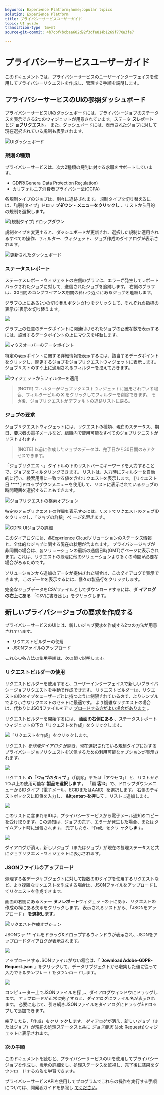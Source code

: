 ```yaml
---
keywords: Experience Platform;home;popular topics
solution: Experience Platform
title: プライバシーサービスユーザーガイド
topic: UI guide
translation-type: tm+mt
source-git-commit: 4b7cbfcbcbaa602d92f3dfe814b1269f770e3fe7

---
```



# プライバシーサービスユーザーガイド

このドキュメントでは、プライバシーサービスのユーザーインターフェイスを使用してプライバシーリクエストを作成し、管理する手順を説明します。

## プライバシーサービスのUIの参照ダッシュボード

プライバシーサービスUIのダッシュボードには、プライバシージョブのステータスを表示できる2つのウィジェットが用意されています。ステータ **スレポート** とジ **ョブリクエスト**。 また、ダッシュボードには、表示されたジョブに対して現在選択されている規制も表示されます。

![UIダッシュボード](../images/user-guide/dashboard.png)

### 規則の種類

プライバシーサービスは、次の2種類の規則に対する求職をサポートしています。

* GDPR(General Data Protection Regulation)
* カリフォルニア消費者プライバシー法(CCPA)

各規制タイプのジョブは、別々に追跡されます。 規制タイプを切り替えるには、「規制タイプ」ドロッ **プダウン・メニューをクリックし** 、リストから目的の規制を選択します。

![[規制タイプ]ドロップダウン](../images/user-guide/regulation.png)

規制タイプを変更すると、ダッシュボードが更新され、選択した規制に適用されるすべての操作、フィルター、ウィジェット、ジョブ作成のダイアログが表示されます。

![更新されたダッシュボード](../images/user-guide/dashboard-update.png)

### ステータスレポート

ステータスレポートウィジェットの左側のグラフは、エラーが発生してレポートバックされたジョブに対して、送信されたジョブを追跡します。 右側のグラフは、30日間のコンプライアンス期間の終わり近くにあるジョブを追跡します。

グラフの上にある2つの切り替えボタンの1つをクリックして、それぞれの指標の表示/非表示を切り替えます。

![](../images/user-guide/hide-errors.png)

グラフ上の任意のデータポイントに関連付けられたジョブの正確な数を表示するには、該当するデータポイントの上にマウスを移動します。

![マウスオーバーのデータポイント](../images/user-guide/mouse-over.png)

特定の表示ポイントに関する詳細情報を表示するには、該当するデータポイントをクリックし、関連するジョブをジョブリクエストウィジェットに表示します。 ジョブリストのすぐ上に適用されるフィルターを控えておきます。

![ウィジェットからフィルターを適用](../images/user-guide/apply-filter.png)

>[!NOTE] フィルターがジョブリクエストウィジェットに適用されている場合、フィルターピルの **X** をクリックしてフィルターを削除できます。 その後、ジョブリクエストがデフォルトの追跡リストに戻る。

### ジョブの要求

ジョブリクエストウィジェットには、リクエストの種類、現在のステータス、期日、要求者の電子メールなど、組織内で使用可能なすべてのジョブリクエストがリストされます。

>[!NOTE] 以前に作成したジョブのデータは、完了日から30日間のみアクセスできます。

「ジョブリクエスト」タイトルの下のリストバーにキーワードを入力することで、ジョブをフィルタリングできます。 リストは、入力時にフィルターを自動的に行い、検索用語に一致する値を含むリクエストを表示します。 [リクエスト日 **** ]ドロップダウンメニューを使用して、リストに表示されているジョブの時間範囲を選択することもできます。

![ジョブリクエストの検索オプション](../images/user-guide/job-search.png)

特定のジョブリクエストの詳細を表示するには、リストでリクエストのジョブIDをクリックし、「ジョブの詳細」ペ *ージを開きます* 。

![GDPR UIジョブの詳細](../images/user-guide/job-details.png)

このダイアログには、各Experience Cloudソリューションのステータス情報と、全体的なジョブに関する現在の状態が含まれます。 プライバシージョブが非同期の場合は、各ソリューションの最新の通信日時(GMT)がページに表示されます。これは、リクエストの処理に他のソリューションより多くの時間が必要な場合があるためです。

ソリューションから追加のデータが提供された場合は、このダイアログで表示できます。 このデータを表示するには、個々の製品行をクリックします。

完全なジョブデータをCSVファイルとしてダウンロードするには、ダ **イアログの右上にある** 「CSVに書き出し」をクリックします。

## 新しいプライバシージョブの要求を作成する

プライバシーサービスのUIには、新しいジョブ要求を作成する2つの方法が用意されています。

* リクエストビルダーの使用
* JSONファイルのアップロード

これらの各方法の使用手順は、次の節で説明します。

### リクエストビルダーの使用

リクエストビルダーを使用すると、ユーザーインターフェイスで新しいプライバシージョブリクエストを手動で作成できます。 リクエストビルダーは、リクエストのIDタイプをユーザーごとに持つように制限されているので、よりシンプルでより小さなリクエストのセットに最適です。 より複雑なリクエストの場合は、代わりにJSONファイルをアッ [プロードする方がよい場合があります](#upload-a-json-file) 。

リクエストビルダーを開始するには、 **画面の右側にある** 、ステータスレポートウィジェットの下の「リクエストを作成」をクリックします。

![「リクエストを作成」をクリックします。](../images/user-guide/create-request.png)

リクエスト *を作成ダイアログ* が開き、現在選択されている規制タイプに対するプライバシージョブリクエストを送信するための利用可能なオプションが表示されます。

![](../images/user-guide/request-builder.png)

リクエスト **の「ジョブのタイプ** 」（「削除」または「アクセス」）と、リストから1つ以上の使用可能な **製品を選択します** 。 「顧 **客ID**」で、ドロップダウンメニューからIDタイプ（電子メール、ECIDまたはAAID）を選択します。 右側のテキストボックスにID値を入力し、 **\&lt;enter>を押して** 、リストに追加します。

![](../images/user-guide/request-builder-fillout.png)

このリストに含まれるIDは、プライバシーサービスから電子メール通知のコピーを受け取ります。この通知は、ジョブの完了、エラーが発生した場合、またはタイムアウト時に送信されます。 完了したら、「作成」をクリ **ックしま**&#x200B;す。

![](../images/user-guide/request-builder-create.png)

ダイアログが消え、新しいジョブ（またはジョブ）が現在の処理ステータスと共にジョブリクエストウィジェットに表示されます。

### JSONファイルのアップロード

処理する各データサブジェクトに対して複数のIDタイプを使用するリクエストなど、より複雑なリクエストを作成する場合は、JSONファイルをアップロードしてリクエストを作成できます。

画面の右側にあるステー **タスレポート**&#x200B;ウィジェットの下にある、リクエストの作成の横にある矢印をクリックします。 表示されるリストから、「JSONをアップロード」 **を選択します**。

![リクエスト作成オプション](../images/user-guide/create-options.png)

JSONファ ** イルをドラッグ&amp;ドロップするウィンドウが表示され、JSONをアップロードダイアログが表示されます。

![](../images/user-guide/upload-json.png)

アップロードするJSONファイルがない場合は、「 **Download Adobe-GDPR-Request.json** 」をクリックして、データサブジェクトから収集した値に従って入力できるテンプレートをダウンロードします。


![](../images/user-guide/privacy-template.png)


コンピューター上でJSONファイルを探し、ダイアログウィンドウにドラッグします。 アップロードが正常に完了すると、ダイアログにファイル名が表示されます。 必要に応じて、引き続きJSONファイルをダイアログにドラッグ&amp;ドロップして追加できます。

完了したら、「作成」をクリ **ックしま**&#x200B;す。 ダイアログが消え、新しいジョブ（またはジョブ）が現在の処理ステータスと共に _ジョブ要求_ (Job Requests)ウィジェットに表示されます。

### 次の手順

このドキュメントを読むと、プライバシーサービスのUIを使用してプライバシージョブを作成し、表示の詳細をし、処理ステータスを監視し、完了後に結果をダウンロードする方法を学習できます。

プライバシーサービスAPIを使用してプログラムでこれらの操作を実行する手順については、開発者ガイドを参照し [てください](../api/getting-started.md)。
